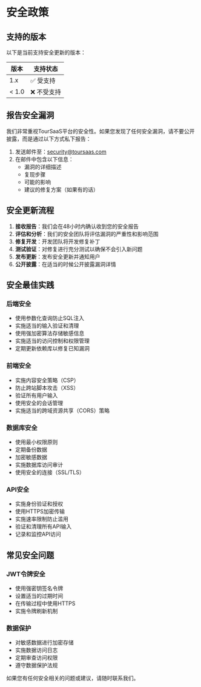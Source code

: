 # 安全政策

## 支持的版本

以下是当前支持安全更新的版本：

| 版本 | 支持状态 |
|------|----------|
| 1.x  | ✅ 受支持 |
| < 1.0 | ❌ 不受支持 |

## 报告安全漏洞

我们非常重视TourSaaS平台的安全性。如果您发现了任何安全漏洞，请不要公开披露，而是通过以下方式私下报告：

1. 发送邮件至：[security@toursaas.com](mailto:security@toursaas.com)
2. 在邮件中包含以下信息：
   - 漏洞的详细描述
   - 复现步骤
   - 可能的影响
   - 建议的修复方案（如果有的话）

## 安全更新流程

1. **接收报告**：我们会在48小时内确认收到您的安全报告
2. **评估和分析**：我们的安全团队将评估漏洞的严重性和影响范围
3. **修复开发**：开发团队将开发修复补丁
4. **测试验证**：对修复进行充分测试以确保不会引入新问题
5. **发布更新**：发布安全更新并通知用户
6. **公开披露**：在适当的时候公开披露漏洞详情

## 安全最佳实践

### 后端安全
- 使用参数化查询防止SQL注入
- 实施适当的输入验证和清理
- 使用强加密算法存储敏感信息
- 实施适当的访问控制和权限管理
- 定期更新依赖库以修复已知漏洞

### 前端安全
- 实施内容安全策略（CSP）
- 防止跨站脚本攻击（XSS）
- 验证所有用户输入
- 使用安全的会话管理
- 实施适当的跨域资源共享（CORS）策略

### 数据库安全
- 使用最小权限原则
- 定期备份数据
- 加密敏感数据
- 实施数据库访问审计
- 使用安全的连接（SSL/TLS）

### API安全
- 实施身份验证和授权
- 使用HTTPS加密传输
- 实施速率限制防止滥用
- 验证和清理所有API输入
- 记录和监控API访问

## 常见安全问题

### JWT令牌安全
- 使用强密钥签名令牌
- 设置适当的过期时间
- 在传输过程中使用HTTPS
- 实施令牌刷新机制

### 数据保护
- 对敏感数据进行加密存储
- 实施数据访问日志
- 定期审查访问权限
- 遵守数据保护法规

如果您有任何安全相关的问题或建议，请随时联系我们。